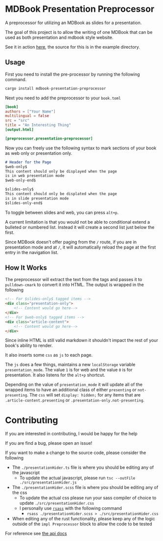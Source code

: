 # MDBook Presentation Preprocessor
A preprocessor for utilizing an MDBook as slides
for a presentation.

The goal of this project is to allow the writing of one
MDBook that can be used as both presentation and mdbook
style website.

See it in action [here](https://freemasen.github.io/mdbook-presentation-preprocessor/),
the source for this is in the example directory.

## Usage
First you need to install the pre-processor by running the following
command.

```sh
cargo install mdbook-presentation-preprocessor
```

Next you need to add the preprocessor to your `book.toml`
```toml
[book]
authors = ["Your Name"]
multilingual = false
src = "src"
title = "An Interesting Thing"
[output.html]

[preprocessor.presentation-preprocessor]
```

Now you can freely use the following syntax to mark
sections of your book as web only or presentation only.
```md
# Header for the Page
$web-only$
This content should only be displayed when the page
is in web presentation mode
$web-only-end$

$slides-only$
This content should only be displated when the page
is in slide presentation mode
$slides-only-end$
```
To toggle between slides and web, you can press `alt+p`.

A current limitation is that you would not be able to conditional
extend a bulleted or numbered list. Instead it will create a second
list just below the first.

Since MDBook doesn't offer paging from the `/` route, if you
are in presentation mode and at `/`, it will automatically
reload the page at the first entry in the navigation list.

## How It Works

The preprocessor will extract the text from the
tags and passes it to `pulldown-cmark` to convert
it into HTML. The output is wrapped in the following

```html
<!-- For $slides-only$ tagged items -->
<div class="presentation-only">
    <!-- Content would go here-->
</div>
<!-- For $web-only$ tagged items -->
<div class="article-content">
    <!-- Content would go here-->
</div>
```

Since inline HTML is still valid markdown it shouldn't impact
the rest of your book's ability to render.

It also inserts some `css` as `js` to each page.

The `js` does a few things, maintains a new `localStorage` variable
`presentation_mode`. The value `1` is for web and the value `0`
is for presentation. It also listens for the `alt+p` shortcut.

Depending on the value of `presentation_mode` it will update
all of the wrapped items to have an additional class of
either `presenting` or `not-presenting`. The `css`
will set `display: hidden;` for any items that are
`.article-content.presenting` or `.presentation-only.not-presenting`.


# Contributing
If you are interested in contributing, I would be happy for the help

If you are find a bug, please open an issue!

If you want to make a change to the source code, please consider the following
- The `./presentationHider.ts` file is where you should be editing any of the javascript
    - To update the actual javascript, please run `tsc --outFile ./src/presentationHider.js`
- The `./presentationHider.scss` file is where you should be editing any of the css
    - To update the actual css please run your sass compiler of choice to update `./src/presentationHider.css`
    - I personally use [`rsass`](https://crates.io/crates/rsass) with the following command
        - `rsass ./presentationHider.scss > ./src/presentationHider.css`
- When editing any of the rust functionality, please keep any of the logic outside of the `impl Preprocessor` block to allow the code to be tested

For reference see [the api docs](https://github.com/FreeMasen/mdbook-presentation-preprocessor/blob/master/api_docs/api/presentationHider.md)
